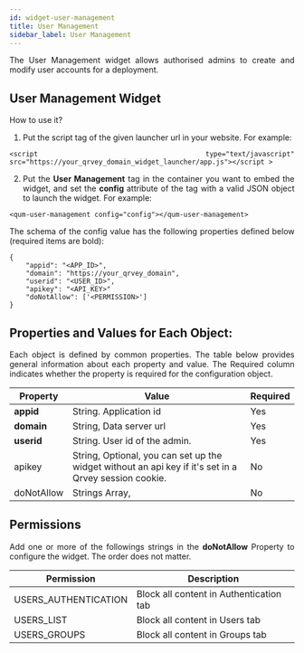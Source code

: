 ```yaml
---
id: widget-user-management
title: User Management
sidebar_label: User Management
---
```


<div style="text-align: justify">

The User Management widget allows authorised admins to create and modify user accounts for a deployment.

## User Management Widget

How to use it?

1. Put the script tag of the given launcher url in your website. For example:

```
<script type="text/javascript" src="https://your_qrvey_domain_widget_launcher/app.js"></script >
```

2. Put the **User Management** tag in the container you want to embed the widget, and set the **config** attribute of the tag with a valid JSON object to launch the widget. For example:

```
<qum-user-management config="config"></qum-user-management>
```

The schema of the config value has the following properties defined below (required items are bold):

```
{
    "appid": "<APP_ID>",
    "domain": "https://your_qrvey_domain",
    "userid": "<USER_ID>",
    "apikey": "<API_KEY>"
    "doNotAllow": ['<PERMISSION>']			
}
```

## Properties and Values for Each Object:

Each object is defined by common properties. The table below provides general information about each property and value. The Required column indicates whether the property is required for the configuration object.

| **Property** | **Value** | **Required** |
| --- | --- | --- |
| **appid** | String. Application id | Yes |
| **domain** | String, Data server url | Yes |
| **userid** | String. User id of the admin.| Yes |
| apikey | String, Optional, you can set up the widget without an api key if it&#39;s set in a Qrvey session cookie. | No |
| doNotAllow | Strings Array,  | No |


## Permissions

Add one or more of the followings strings in the **doNotAllow** Property to configure the widget. The order does not matter.


| **Permission** | **Description** |
| --- | --- |
| USERS_AUTHENTICATION | Block all content in Authentication tab |
| USERS_LIST | Block all content in Users tab |
| USERS_GROUPS | Block all content in Groups tab |